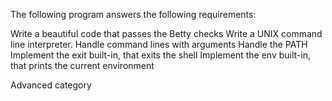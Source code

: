 The following program answers the following requirements:

Write a beautiful code that passes the Betty checks
Write a UNIX command line interpreter.
Handle command lines with arguments
Handle the PATH
Implement the exit built-in, that exits the shell
Implement the env built-in, that prints the current environment

Advanced category
